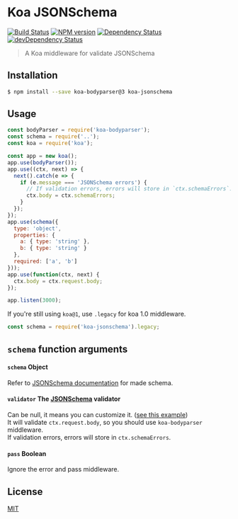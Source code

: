 # Koa JSONSchema

[![Build Status](https://travis-ci.org/jhen0409/koa-jsonschema.svg)](https://travis-ci.org/jhen0409/koa-jsonschema)
[![NPM version](http://img.shields.io/npm/v/koa-jsonschema.svg?style=flat)](https://www.npmjs.com/package/koa-jsonschema)
[![Dependency Status](https://david-dm.org/jhen0409/koa-jsonschema.svg)](https://david-dm.org/jhen0409/koa-jsonschema)
[![devDependency Status](https://david-dm.org/jhen0409/koa-jsonschema/dev-status.svg)](https://david-dm.org/jhen0409/koa-jsonschema#info=devDependencies)

> A Koa middleware for validate JSONSchema

## Installation

```bash
$ npm install --save koa-bodyparser@3 koa-jsonschema
```

## Usage

```js
const bodyParser = require('koa-bodyparser');
const schema = require('..');
const koa = require('koa');

const app = new koa();
app.use(bodyParser());
app.use((ctx, next) => {
  next().catch(e => {
    if (e.message === 'JSONSchema errors') {
      // If validation errors, errors will store in `ctx.schemaErrors`.
      ctx.body = ctx.schemaErrors;
    }
  });
});
app.use(schema({
  type: 'object',
  properties: {
    a: { type: 'string' },
    b: { type: 'string' }
  },
  required: ['a', 'b']
}));
app.use(function(ctx, next) {
  ctx.body = ctx.request.body;
});

app.listen(3000);
```

If you're still using `koa@1`, use `.legacy` for koa 1.0 middleware.

```js
const schema = require('koa-jsonschema').legacy;
```

## `schema` function arguments

#### `schema` Object

Refer to [JSONSchema documentation](http://json-schema.org/documentation.html) for made schema.

#### `validator` The [JSONSchema](https://github.com/tdegrunt/jsonschema) validator

Can be null, it means you can customize it. ([see this example](example/custom.js))  
It will validate `ctx.request.body`, so you should use `koa-bodyparser` middleware.  
If validation errors, errors will store in `ctx.schemaErrors`.

#### `pass` Boolean

Ignore the error and pass middleware.

## License

[MIT](LICENSE)
